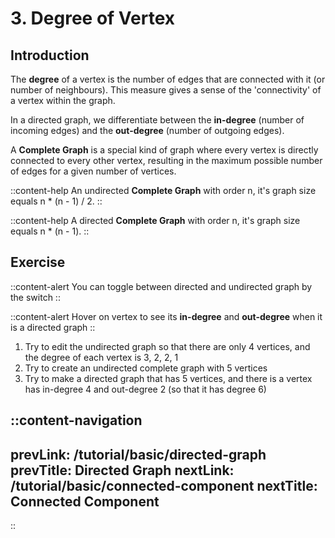 # 3. Degree of Vertex

## Introduction

The **degree** of a vertex is the number of edges that are connected with it (or number of neighbours). This measure gives a sense of the 'connectivity' of a vertex within the graph.

In a directed graph, we differentiate between the **in-degree** (number of incoming edges) and the **out-degree** (number of outgoing edges).

A **Complete Graph** is a special kind of graph where every vertex is directly connected to every other vertex, resulting in the maximum possible number of edges for a given number of vertices.

::content-help
An undirected **Complete Graph** with order n, it's graph size equals n * (n - 1) / 2.
::

::content-help
A directed **Complete Graph** with order n, it's graph size equals n * (n - 1).
::

## Exercise

::content-alert
You can toggle between directed and undirected graph by the switch
::

::content-alert
Hover on vertex to see its **in-degree** and **out-degree** when it is a directed graph
::

1. Try to edit the undirected graph so that there are only 4 vertices, and the degree of each vertex is 3, 2, 2, 1
2. Try to create an undirected complete graph with 5 vertices
3. Try to make a directed graph that has 5 vertices, and there is a vertex has in-degree 4 and out-degree 2 (so that it has degree 6)

::content-navigation
---
prevLink: /tutorial/basic/directed-graph
prevTitle: Directed Graph
nextLink: /tutorial/basic/connected-component
nextTitle: Connected Component
---
::